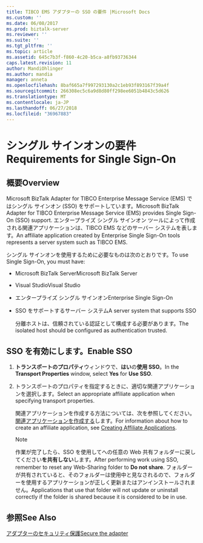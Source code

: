 ```yaml
---
title: TIBCO EMS アダプターの SSO の要件 |Microsoft Docs
ms.custom: ''
ms.date: 06/08/2017
ms.prod: biztalk-server
ms.reviewer: ''
ms.suite: ''
ms.tgt_pltfrm: ''
ms.topic: article
ms.assetid: 645c7b3f-f860-4c20-b5ca-a8fb93736344
caps.latest.revision: 11
author: MandiOhlinger
ms.author: mandia
manager: anneta
ms.openlocfilehash: 8baf665a7f997293130a2c1eb93f893167f39a4f
ms.sourcegitcommit: 266308ec5c6a9d8d80ff298ee6051b4843c5d626
ms.translationtype: MT
ms.contentlocale: ja-JP
ms.lasthandoff: 06/27/2018
ms.locfileid: "36967883"
---
```

# <a name="requirements-for-single-sign-on"></a><span data-ttu-id="c8593-102">シングル サインオンの要件</span><span class="sxs-lookup"><span data-stu-id="c8593-102">Requirements for Single Sign-On</span></span>

## <a name="overview"></a><span data-ttu-id="c8593-103">概要</span><span class="sxs-lookup"><span data-stu-id="c8593-103">Overview</span></span>
<span data-ttu-id="c8593-104">Microsoft BizTalk Adapter for TIBCO Enterprise Message Service (EMS) ではシングル サインオン (SSO) をサポートしています。</span><span class="sxs-lookup"><span data-stu-id="c8593-104">Microsoft BizTalk Adapter for TIBCO Enterprise Message Service (EMS) provides Single Sign-On (SSO) support.</span></span> <span data-ttu-id="c8593-105">エンタープライズ シングル サインオン ツールによって作成される関連アプリケーションは、TIBCO EMS などのサーバー システムを表します。</span><span class="sxs-lookup"><span data-stu-id="c8593-105">An affiliate application created by Enterprise Single Sign-On tools represents a server system such as TIBCO EMS.</span></span>  
  
 <span data-ttu-id="c8593-106">シングル サインオンを使用するために必要なものは次のとおりです。</span><span class="sxs-lookup"><span data-stu-id="c8593-106">To use Single Sign-On, you must have:</span></span>  
  
- <span data-ttu-id="c8593-107">Microsoft BizTalk Server</span><span class="sxs-lookup"><span data-stu-id="c8593-107">Microsoft BizTalk Server</span></span>
  
- <span data-ttu-id="c8593-108">Visual Studio</span><span class="sxs-lookup"><span data-stu-id="c8593-108">Visual Studio</span></span>  
  
- <span data-ttu-id="c8593-109">エンタープライズ シングル サインオン</span><span class="sxs-lookup"><span data-stu-id="c8593-109">Enterprise Single Sign-On</span></span>  
  
- <span data-ttu-id="c8593-110">SSO をサポートするサーバー システム</span><span class="sxs-lookup"><span data-stu-id="c8593-110">A server system that supports SSO</span></span>  
  
  <span data-ttu-id="c8593-111">分離ホストは、信頼されている認証として構成する必要があります。</span><span class="sxs-lookup"><span data-stu-id="c8593-111">The isolated host should be configured as authentication trusted.</span></span>
  
## <a name="enable-sso"></a><span data-ttu-id="c8593-112">SSO を有効にします。</span><span class="sxs-lookup"><span data-stu-id="c8593-112">Enable SSO</span></span>  
  
1.  <span data-ttu-id="c8593-113">**トランスポートのプロパティ**ウィンドウで、**はい**の**使用 SSO**。</span><span class="sxs-lookup"><span data-stu-id="c8593-113">In the **Transport Properties** window, select **Yes** for **Use SSO**.</span></span>  
  
2.  <span data-ttu-id="c8593-114">トランスポートのプロパティを指定するときに、適切な関連アプリケーションを選択します。</span><span class="sxs-lookup"><span data-stu-id="c8593-114">Select an appropriate affiliate application when specifying transport properties.</span></span>  
  
     <span data-ttu-id="c8593-115">関連アプリケーションを作成する方法については、次を参照してください。[関連アプリケーションを作成する](../core/creating-affiliate-applications5.md)します。</span><span class="sxs-lookup"><span data-stu-id="c8593-115">For information about how to create an affiliate application, see [Creating Affiliate Applications](../core/creating-affiliate-applications5.md).</span></span>  
  
    > [!NOTE]
    >  <span data-ttu-id="c8593-116">作業が完了したら、SSO を使用してへの任意の Web 共有フォルダーに戻してください**を共有しない**します。</span><span class="sxs-lookup"><span data-stu-id="c8593-116">After performing work using SSO, remember to reset any Web-Sharing folder to **Do not share**.</span></span> <span data-ttu-id="c8593-117">フォルダーが共有されていると、そのフォルダーは使用中と見なされるので、フォルダーを使用するアプリケーションが正しく更新またはアンインストールされません。</span><span class="sxs-lookup"><span data-stu-id="c8593-117">Applications that use that folder will not update or uninstall correctly if the folder is shared because it is considered to be in use.</span></span>  
  
## <a name="see-also"></a><span data-ttu-id="c8593-118">参照</span><span class="sxs-lookup"><span data-stu-id="c8593-118">See Also</span></span>  
[<span data-ttu-id="c8593-119">アダプターのセキュリティ保護</span><span class="sxs-lookup"><span data-stu-id="c8593-119">Secure the adapter</span></span>](../core/security-in-biztalk-adapter-for-tibco-ems.md)